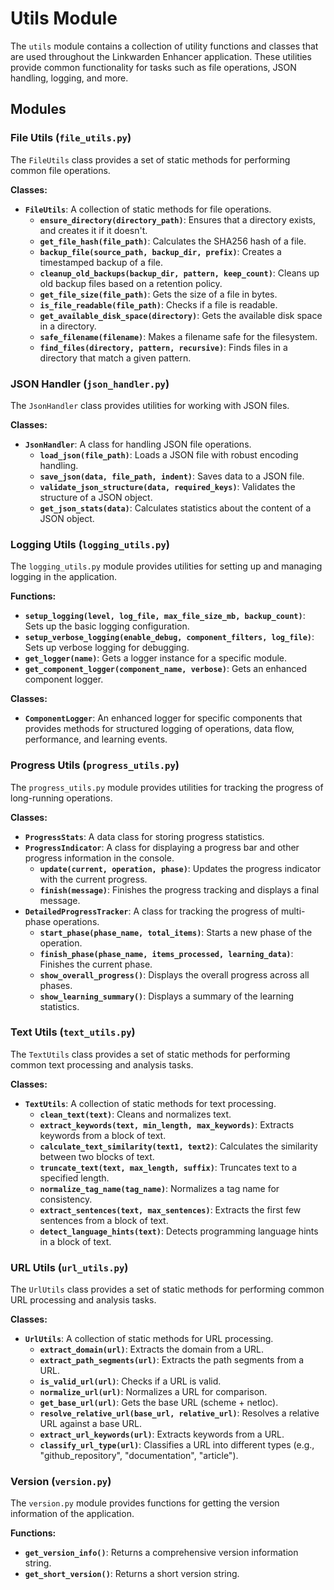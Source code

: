 # Utils Module

The `utils` module contains a collection of utility functions and classes that are used throughout the Linkwarden Enhancer application. These utilities provide common functionality for tasks such as file operations, JSON handling, logging, and more.

## Modules

### File Utils (`file_utils.py`)

The `FileUtils` class provides a set of static methods for performing common file operations.

**Classes:**

- **`FileUtils`**: A collection of static methods for file operations.
    - **`ensure_directory(directory_path)`**: Ensures that a directory exists, and creates it if it doesn't.
    - **`get_file_hash(file_path)`**: Calculates the SHA256 hash of a file.
    - **`backup_file(source_path, backup_dir, prefix)`**: Creates a timestamped backup of a file.
    - **`cleanup_old_backups(backup_dir, pattern, keep_count)`**: Cleans up old backup files based on a retention policy.
    - **`get_file_size(file_path)`**: Gets the size of a file in bytes.
    - **`is_file_readable(file_path)`**: Checks if a file is readable.
    - **`get_available_disk_space(directory)`**: Gets the available disk space in a directory.
    - **`safe_filename(filename)`**: Makes a filename safe for the filesystem.
    - **`find_files(directory, pattern, recursive)`**: Finds files in a directory that match a given pattern.

### JSON Handler (`json_handler.py`)

The `JsonHandler` class provides utilities for working with JSON files.

**Classes:**

- **`JsonHandler`**: A class for handling JSON file operations.
    - **`load_json(file_path)`**: Loads a JSON file with robust encoding handling.
    - **`save_json(data, file_path, indent)`**: Saves data to a JSON file.
    - **`validate_json_structure(data, required_keys)`**: Validates the structure of a JSON object.
    - **`get_json_stats(data)`**: Calculates statistics about the content of a JSON object.

### Logging Utils (`logging_utils.py`)

The `logging_utils.py` module provides utilities for setting up and managing logging in the application.

**Functions:**

- **`setup_logging(level, log_file, max_file_size_mb, backup_count)`**: Sets up the basic logging configuration.
- **`setup_verbose_logging(enable_debug, component_filters, log_file)`**: Sets up verbose logging for debugging.
- **`get_logger(name)`**: Gets a logger instance for a specific module.
- **`get_component_logger(component_name, verbose)`**: Gets an enhanced component logger.

**Classes:**

- **`ComponentLogger`**: An enhanced logger for specific components that provides methods for structured logging of operations, data flow, performance, and learning events.

### Progress Utils (`progress_utils.py`)

The `progress_utils.py` module provides utilities for tracking the progress of long-running operations.

**Classes:**

- **`ProgressStats`**: A data class for storing progress statistics.
- **`ProgressIndicator`**: A class for displaying a progress bar and other progress information in the console.
    - **`update(current, operation, phase)`**: Updates the progress indicator with the current progress.
    - **`finish(message)`**: Finishes the progress tracking and displays a final message.
- **`DetailedProgressTracker`**: A class for tracking the progress of multi-phase operations.
    - **`start_phase(phase_name, total_items)`**: Starts a new phase of the operation.
    - **`finish_phase(phase_name, items_processed, learning_data)`**: Finishes the current phase.
    - **`show_overall_progress()`**: Displays the overall progress across all phases.
    - **`show_learning_summary()`**: Displays a summary of the learning statistics.

### Text Utils (`text_utils.py`)

The `TextUtils` class provides a set of static methods for performing common text processing and analysis tasks.

**Classes:**

- **`TextUtils`**: A collection of static methods for text processing.
    - **`clean_text(text)`**: Cleans and normalizes text.
    - **`extract_keywords(text, min_length, max_keywords)`**: Extracts keywords from a block of text.
    - **`calculate_text_similarity(text1, text2)`**: Calculates the similarity between two blocks of text.
    - **`truncate_text(text, max_length, suffix)`**: Truncates text to a specified length.
    - **`normalize_tag_name(tag_name)`**: Normalizes a tag name for consistency.
    - **`extract_sentences(text, max_sentences)`**: Extracts the first few sentences from a block of text.
    - **`detect_language_hints(text)`**: Detects programming language hints in a block of text.

### URL Utils (`url_utils.py`)

The `UrlUtils` class provides a set of static methods for performing common URL processing and analysis tasks.

**Classes:**

- **`UrlUtils`**: A collection of static methods for URL processing.
    - **`extract_domain(url)`**: Extracts the domain from a URL.
    - **`extract_path_segments(url)`**: Extracts the path segments from a URL.
    - **`is_valid_url(url)`**: Checks if a URL is valid.
    - **`normalize_url(url)`**: Normalizes a URL for comparison.
    - **`get_base_url(url)`**: Gets the base URL (scheme + netloc).
    - **`resolve_relative_url(base_url, relative_url)`**: Resolves a relative URL against a base URL.
    - **`extract_url_keywords(url)`**: Extracts keywords from a URL.
    - **`classify_url_type(url)`**: Classifies a URL into different types (e.g., "github_repository", "documentation", "article").

### Version (`version.py`)

The `version.py` module provides functions for getting the version information of the application.

**Functions:**

- **`get_version_info()`**: Returns a comprehensive version information string.
- **`get_short_version()`**: Returns a short version string.
